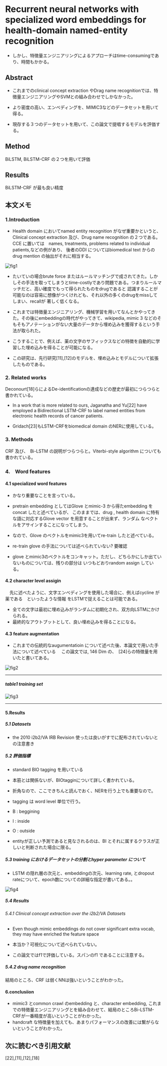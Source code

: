 # Recurrent neural networks with specialized word embeddings for health-domain named-entity recognition
* しかし、特徴量エンジニアリングによるアプローチはtime-consumingであり、時間もかかる。

## Abstract
 * これまでのclinical concept extraction やDrag name recognitionでは、特徴量エンジニアリングやSVMとの組み合わせでしかなかった。

* より密度の高い、エンベディングを、MIMIC3などのデータセットを用いて得る。
* 現存する３つのデータセットを用いて、この論文で提唱するモデルを評価する。

## Method
 BiLSTM, BiLSTM-CRF の２つを用いて評価

## Results
 BiLSTM-CRF が最も良い精度



## 本文メモ

### 1.Introduction
 * Health domain においてnamed entity recognition がなぜ重要かというと、Clinical concept extraction 及び、Drug name recognition の２つである。
 CCE に置いては　names, treatments, problems related to individual patients,などの例があり、
 後者のDDI についてはbiomedical text からのdrug mention の抽出がそれに相当する。

 ![fig1](img/1.png)


 * たいていの場合brute force またはルールマッチングで成されてきた。しかしその手法を取ってしまうとtime-costlyであり問題である。つまりルールマッチだと、高い確度でもって得られたものをdrugであると
 認識することが可能なのは容易に想像がつくけれども、それ以外の多くのdrugをmissしてしまい、recallが
 著しく低くなる。

 * これまでは特徴量エンジニアリング、機械学習を用いてなんとかやってきた。その後にembeddingの時代がやってきて、wikipedia, mimic 3 などのそもそもアノテーションがない大量のデータから埋め込みを獲得するという手法が取られた。

 * こうすることで、例えば、薬の文字のサフィックスなどの特徴を自動的に学習した埋め込みを得ることが可能になる。

 * この研究は、先行研究[11],[12]のモデルを、埋め込みとモデルについて拡張したものである。

### 2. Related works
 Deconourt[18]らによるDe-identificationの達成などの歴史が最初につらつらと書かれている。

 * In a work that is more related to ours, Jaganatha and Yu[22] have employed a Bidirectional LSTM-CRF to label named entities from electronic health records of cancer patients.

 * Gridach[23]もLSTM-CRFをbiomedical domain のNERに使用している。

### 3. Methods
 CRF 及び、　Bi-LSTM の説明がつらつらと。Viterbi-style algorithm についても書かれている。

### 4.　Word features
#### 4.1 specialized word features
* かなり重要なことを言っている。
* pretrain embedding としてはGlove とmimic-3 から得たembedding をconcat したと述べているが、
このままでは、drug , health domain に特有な語に対応するGlove vector を用意することが出来ず、ランダム
なベクトルをアサインすることになってしまう。

* なので、Glove のベクトルをmimic3を用いてre-train したと述べている。

* re-train glove の手法については述べられていない? 要確認

* glove とmimic3のベクトルをコンキャット。ただし、どちらかにしか出ていないものについては、残りの部分は
いつもどおりrandom assign している。

#### 4.2 character level assigin
　先に述べたように、文字エンべディングを使用した場合に、例えばcycline が薬である　といったような情報
をLSTMで捉えることは可能である。

* 全ての文字は最初に埋め込みがランダムに初期化され、双方向LSTMにかけられる。
* 最終的なアウトプットとして、良い埋め込みを得ることになる。

#### 4.3 feature augmentation

* これまでの伝統的なaugumentatioin について述べた後、本論文で用いた手法について述べている
　この論文では, 146 Dim の、　[24]らの特徴量を用いたと書いてある。

![fig2](img/2.png)

----
##### table1 training set
![fig3](img/3.png)

----
#### 5.Results

##### 5.1 Datasets
* the 2010 i2b2/VA IRB Revision 使ったは良いがすでに配布されていないとの注意書き

##### 5.2 評価指標
* standard BIO tagging を用いている
* 本筋とは関係ないが、BIOtagginについて詳しく書かれている。

* 折角なので、ここできちんと読んでおく、NERを行う上でも重要なので。
* tagging は word level 単位で行う。
* B : beggining
* I : inside
* O : outside
* entityが正しい予測であると見なされるのは、BI とそれに属するクラスが正しいと判断された場合に限る。

##### 5.3 training におけるデータセットの分割とhyper parameter について

* LSTM の隠れ層の次元と、embeddingの次元、learning rate, とdropout rateについて、epoch数についての詳細な指定が書いてある。。

![fig4](img/4.png)

##### 5.4 Results
###### 5.4.1  Clinical concept extraction over the i2b2/VA Datasets
* Even though mimic embeddings do not cover significant extra vocab, they may have enriched the feature space
* 本当か？可視化について述べられていない。

* この論文ではf1で評価している。スパンのf1 であることに注意する。

##### 5.4.2 drug name recognition
 結局のところ、CRF は弱くNNは強いということがわかった。

#### 6.conclusiion
* mimic3 とcommon crawl のembedding と、character embedding, これまでの特徴量エンジニアリングとを組み合わせて、結局のところBi-LSTM-CRFが一番精度が高いということがわかった。
* handcraft な特徴量を加えても、あまりパフォーマンスの改善には繋がらないということがわかった。



## 次に読むべき引用文献
[22],[11],[12],[18]
